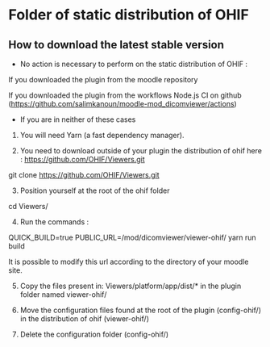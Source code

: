 # Folder of static distribution of OHIF #

## How to download the latest stable version ##

- No action is necessary to perform on the static distribution of OHIF :

If you downloaded the plugin from the moodle repository 

If you downloaded the plugin from the workflows Node.js CI on github (https://github.com/salimkanoun/moodle-mod_dicomviewer/actions)

- If you are in neither of these cases

1) You will need Yarn (a fast dependency manager).

2) You need to download outside of your plugin the distribution of ohif here : https://github.com/OHIF/Viewers.git 

git clone https://github.com/OHIF/Viewers.git

3) Position yourself at the root of the ohif folder

cd Viewers/

4) Run the commands :

QUICK_BUILD=true PUBLIC_URL=/mod/dicomviewer/viewer-ohif/ yarn run build

It is possible to modify this url according to the directory of your moodle site.

5) Copy the files present in:  Viewers/platform/app/dist/*  in the plugin folder named viewer-ohif/

6) Move the configuration files found at the root of the plugin (config-ohif/) in the distribution of ohif (viewer-ohif/)

7) Delete the configuration folder (config-ohif/)





